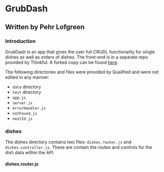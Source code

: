 # GrubDash
## Written by Pehr Lofgreen

### Introduction

GrubDash is an app that gives the user full CRUDL functionality for single dishes as well as orders of dishes. The front-end is in a separate repo provided by Thinkful. A forked copy can be found [here](https://github.com/EngineerPehr/grubDashFrontend).

The following directories and files were provided by Qualified and were not edited in any manner:
- `data` directory
- `test` directory
- `app.js`
- `server.js`
- `errorHandler.js`
- `notFound.js`
- `nextId.js`

### dishes

The dishes directory contains two files: `dishes.router.js` and `dishes.controller.js`. These are contain the routes and controls for the dish data within the API.

#### dishes.router.js

